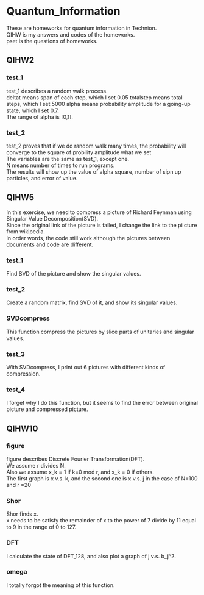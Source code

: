 # Quantum_Information
These are homeworks for quantum information in Technion.  
QIHW is my answers and codes of the homeworks.  
pset is the questions of homeworks.  
## QIHW2
### test_1
test_1 describes a random walk process.  
deltat means span of each step, which I set 0.05
totalstep means total steps, which I set 5000
alpha means probability amplitude for a going-up state, which I set 0.7.  
The range of alpha is [0,1].  
### test_2  
test_2 proves that if we do random walk many times, the probability will converge to the square of probility amplitude what we set  
The variables are the same as test_1, except one.  
N means number of times to run programs.  
The results will show up the value of alpha square, number of sipn up particles, and error of value.  

## QIHW5
In this exercise, we need to compress a picture of Richard Feynman using Singular Value Decomposition(SVD).  
Since the original link of the picture is failed, I change the link to the pi cture from wikipedia.   
In order words, the code still work although the pictures between documents and code are different.  
### test_1
Find SVD of the picture and show the singular values.  
### test_2
Create a random matrix, find SVD of it, and show its singular values.
### SVDcompress
This function compress the pictures by slice parts of unitaries and singular values.
### test_3
With SVDcompress, I print out 6 pictures with different kinds of compression.  
### test_4
I forget why I do this function, but it seems to find the error between original picture and compressed picture.  

## QIHW10
### figure
figure describes Discrete Fourier Transformation(DFT).  
We assume r divides N.  
Also we assume x_k = 1 if k=0 mod r, and x_k = 0 if others.  
The first graph is x v.s. k, and the second one is x v.s. j in the case of N=100 and r =20  
### Shor  
Shor finds x.  
x needs to be satisfy the remainder of x to the power of 7 divide by 11 equal to 9 in the range of 0 to 127.  
### DFT  
I calculate the state of DFT_128, and also plot a graph of j v.s. b_j^2.   
### omega   
I totally forgot the meaning of this function.
